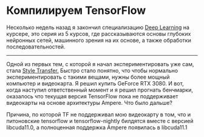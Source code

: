Компилируем TensorFlow
===

Несколько недель назад я закончил специализацию [Deep Learning](https://www.coursera.org/specializations/deep-learning) на курсере, это серия из 5 курсов, где рассказываются основы глубоких нейронных сетей, машинного зрения на их основе, а также обработки последовательностей.

___

Одной из первых тем, с которой я начал экспериментировать уже сам, стала [Style Transfer.](https://en.wikipedia.org/wiki/Neural_Style_Transfer) Быстро стало понятно, что чтобы нормально экспериментировать с такими вещами, нужны более мощный компьютер и видеокарта. Я решил купить GeForce RTX 3080. И вот, когда наступил ответственный момент и я решил прогнать бенчмарки, оказалось что текущая версия TensorFlow пока не поддерживает видеокарты на основе архитектуры Ampere. Что было дальше?

Причина, по которой TF не поддерживал мою видеокарту в том, что и питоновские tensorflow и tensorflow-nightly билдятся вместе с версией libcuda11.0, а полноценная поддержка Ampere появилась в libcuda11.1
